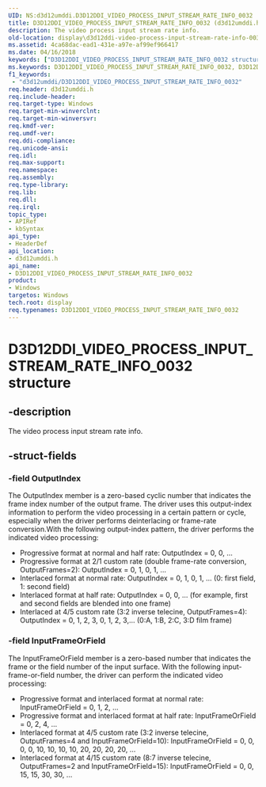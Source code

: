 ```yaml
---
UID: NS:d3d12umddi.D3D12DDI_VIDEO_PROCESS_INPUT_STREAM_RATE_INFO_0032
title: D3D12DDI_VIDEO_PROCESS_INPUT_STREAM_RATE_INFO_0032 (d3d12umddi.h)
description: The video process input stream rate info.
old-location: display\d3d12ddi-video-process-input-stream-rate-info-0032.htm
ms.assetid: 4ca68dac-ead1-431e-a97e-af99ef966417
ms.date: 04/16/2018
keywords: ["D3D12DDI_VIDEO_PROCESS_INPUT_STREAM_RATE_INFO_0032 structure"]
ms.keywords: D3D12DDI_VIDEO_PROCESS_INPUT_STREAM_RATE_INFO_0032, D3D12DDI_VIDEO_PROCESS_INPUT_STREAM_RATE_INFO_0032 structure [Display Devices], d3d12umddi/D3D12DDI_VIDEO_PROCESS_INPUT_STREAM_RATE_INFO_0032, display.d3d12ddi-video-process-input-stream-rate-info-0032
f1_keywords:
 - "d3d12umddi/D3D12DDI_VIDEO_PROCESS_INPUT_STREAM_RATE_INFO_0032"
req.header: d3d12umddi.h
req.include-header:
req.target-type: Windows
req.target-min-winverclnt:
req.target-min-winversvr:
req.kmdf-ver:
req.umdf-ver:
req.ddi-compliance:
req.unicode-ansi:
req.idl:
req.max-support:
req.namespace:
req.assembly:
req.type-library:
req.lib:
req.dll:
req.irql:
topic_type:
- APIRef
- kbSyntax
api_type:
- HeaderDef
api_location:
- d3d12umddi.h
api_name:
- D3D12DDI_VIDEO_PROCESS_INPUT_STREAM_RATE_INFO_0032
product:
- Windows
targetos: Windows
tech.root: display
req.typenames: D3D12DDI_VIDEO_PROCESS_INPUT_STREAM_RATE_INFO_0032
---
```


# D3D12DDI_VIDEO_PROCESS_INPUT_STREAM_RATE_INFO_0032 structure


## -description


The video process input stream rate info.


## -struct-fields




### -field OutputIndex

The OutputIndex member is a zero-based cyclic number that indicates the frame index number of the output frame. The driver uses this output-index information to perform the video processing in a certain pattern or cycle, especially when the driver performs deinterlacing or frame-rate conversion.With the following output-index pattern, the driver performs the indicated video processing:

* Progressive format at normal and half rate:  OutputIndex = 0, 0, ...
* Progressive format at 2/1 custom rate (double frame-rate conversion, OutputFrames=2):  OutputIndex = 0, 1, 0, 1, ...
* Interlaced format at normal rate:  OutputIndex = 0, 1, 0, 1, ... (0: first field, 1: second field)
* Interlaced format at half rate: OutputIndex = 0, 0, ... (for example, first and second fields are blended into one frame)
* Interlaced at 4/5 custom rate (3:2 inverse telecine, OutputFrames=4):  OutputIndex = 0, 1, 2, 3, 0, 1, 2, 3,... (0:A, 1:B, 2:C, 3:D film frame)

### -field InputFrameOrField

The InputFrameOrField member is a zero-based number that indicates the frame or the field number of the input surface. With the following input-frame-or-field number, the driver can perform the indicated video processing:

* Progressive format and interlaced format at normal rate: InputFrameOrField = 0, 1, 2, ...
* Progressive format and interlaced format at half rate: InputFrameOrField = 0, 2, 4, ...
* Interlaced format at 4/5 custom rate (3:2 inverse telecine, OutputFrames=4 and InputFrameOrField=10):  InputFrameOrField = 0, 0, 0, 0, 10, 10, 10, 10, 20, 20, 20, 20, ...
* Interlaced format at 4/15 custom rate (8:7 inverse telecine, OutputFrames=2 and InputFrameOrField=15): InputFrameOrField = 0, 0, 15, 15, 30, 30, ...


